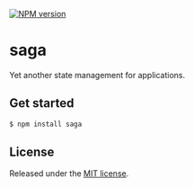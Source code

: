 [![NPM version](https://img.shields.io/npm/v/saga.svg?logo=npm)](https://www.npmjs.com/package/saga)

# saga

Yet another state management for applications.

## Get started

```sh
$ npm install saga
```

## License

Released under the [MIT license](LICENSE).
